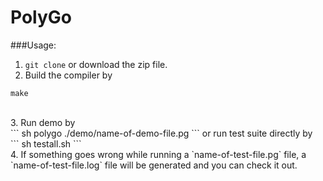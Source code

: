 # PolyGo
###Usage:<br>
1. `git clone` or download the zip file.<br>
2. Build the compiler by<br>
```
make
```
<br>
3. Run demo by<br>
```
sh polygo ./demo/name-of-demo-file.pg
```
or run test suite directly by<br>
```
sh testall.sh
```
<br>
4. If something goes wrong while running a `name-of-test-file.pg` file, a `name-of-test-file.log` file will be generated and you can check it out.